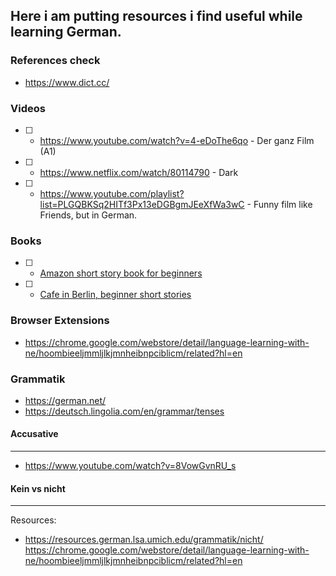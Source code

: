 ## Here i am putting resources i find useful while learning German.

### References check

- https://www.dict.cc/

### Videos

- [ ] - https://www.youtube.com/watch?v=4-eDoThe6qo - Der ganz Film (A1)
- [ ] - https://www.netflix.com/watch/80114790 - Dark
- [ ] - https://www.youtube.com/playlist?list=PLGQBKSq2HITf3Px13eDGBgmJEeXfWa3wC - Funny film like Friends, but in German.

### Books

- [ ] - [Amazon short story book for beginners](https://www.amazon.com/German-Short-Stories-Beginners-Unconventional/dp/1522741046/ref=as_li_ss_tl?ie=UTF8&qid=1492180275&sr=8-2&keywords=german+short+stories+for+beginners&linkCode=sl1&tag=tpl091-20&linkId=916d6fe2ddc16bc23b8ae0070acc7411)
- [ ] - [Cafe in Berlin, beginner short stories](https://www.amazon.com/Learn-German-Stories-Berlin-Beginners-ebook/dp/B00F33E3C0/ref=as_li_ss_tl?ie=UTF8&linkCode=sl1&tag=httplearngeco-20&linkId=cd11608da82ffd1ce200402039de1158&language=en_US)

### Browser Extensions

- https://chrome.google.com/webstore/detail/language-learning-with-ne/hoombieeljmmljlkjmnheibnpciblicm/related?hl=en

### Grammatik

- https://german.net/
- https://deutsch.lingolia.com/en/grammar/tenses 

#### Accusative
---

- https://www.youtube.com/watch?v=8VowGvnRU_s

#### Kein vs nicht
---

Resources:
- https://resources.german.lsa.umich.edu/grammatik/nicht/
https://chrome.google.com/webstore/detail/language-learning-with-ne/hoombieeljmmljlkjmnheibnpciblicm/related?hl=en
